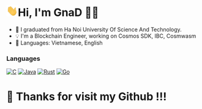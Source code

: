 # <img src="https://raw.githubusercontent.com/ABSphreak/ABSphreak/master/gifs/Hi.gif" width="30px">Hi, I'm GnaD 👨‍💻
- 🌱 I graduated from Ha Noi University Of Science And Technology.
- 💡 I'm a Blockchain Engineer, working on Cosmos SDK, IBC, Cosmwasm
- 🥇 Languages: Vietnamese, English

### Languages
[![C](https://img.shields.io/badge/-C-fff?&logo=C)](https://github.com/adamalston?tab=repositories&q=&type=&language=c)
[![Java](https://img.shields.io/badge/-Java-fff?&logo=Java)](https://github.com/adamalston?tab=repositories&q=&type=&language=java)
[![Rust](https://img.shields.io/badge/-Rust-fff?&logo=Rust)](https://github.com/adamalston?tab=repositories&q=&type=&language=Rust)
[![Go](https://img.shields.io/badge/-Go-fff?&logo=Go)](https://github.com/adamalston?tab=repositories&q=&type=&language=Go)

# :blue_heart: Thanks for visit my Github !!!
